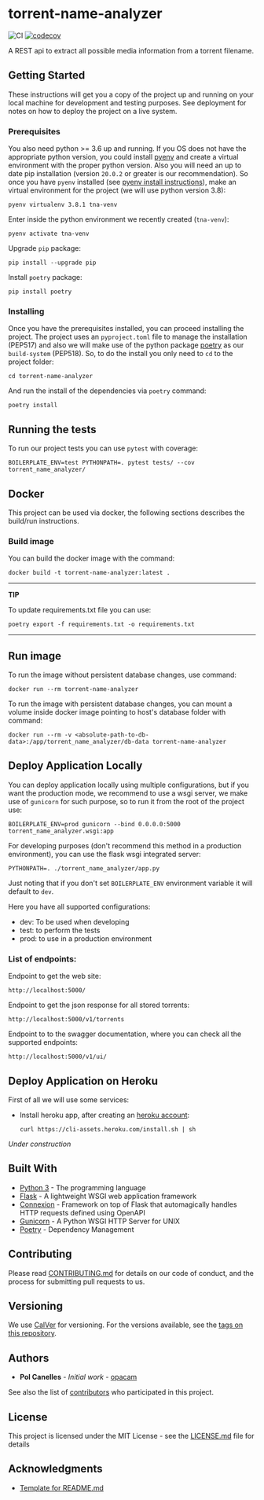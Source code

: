 # torrent-name-analyzer

![CI](https://github.com/opacam/torrent-name-analyzer/workflows/CI/badge.svg?branch=develop)
[![codecov](https://codecov.io/gh/opacam/torrent-name-analyzer/branch/develop/graph/badge.svg?token=C65WnnEqQw)](https://codecov.io/gh/opacam/torrent-name-analyzer)


A REST api to extract all possible media information from a torrent
filename.

## Getting Started

These instructions will get you a copy of the project up and running on your
local machine for development and testing purposes. See deployment for notes on
how to deploy the project on a live system.

### Prerequisites

You also need python >= 3.6 up and running. If you OS does not have the
appropriate python version, you could install [pyenv](https://github.com/pyenv/pyenv) 
and create a virtual environment with the proper python version. Also you will
need an up to date pip installation (version `20.0.2` or greater is our
recommendation). So once you have `pyenv` installed
(see [pyenv install instructions](https://github.com/pyenv/pyenv#installation)), 
make an virtual environment for the project (we will use python version 3.8):

```
pyenv virtualenv 3.8.1 tna-venv
```

Enter inside the python environment we recently created (`tna-venv`):
```
pyenv activate tna-venv
```

Upgrade `pip` package:
```
pip install --upgrade pip
```

Install `poetry` package:
```
pip install poetry
```

### Installing

Once you have the prerequisites installed, you can proceed installing the
project. The project uses an `pyproject.toml` file to manage the installation
(PEP517) and also we will make use of the python package
[poetry](https://github.com/python-poetry/poetry) as our `build-system`
(PEP518). So, to do the install you only need to `cd` to the
project folder:

```
cd torrent-name-analyzer
```

And run the install of the dependencies via `poetry` command:

```
poetry install
```


## Running the tests

To run our project tests you can use `pytest` with coverage:

```
BOILERPLATE_ENV=test PYTHONPATH=. pytest tests/ --cov torrent_name_analyzer/
```

## Docker

This project can be used via docker, the following sections describes
the build/run instructions.

### Build image

You can build the docker image with the command:

```
docker build -t torrent-name-analyzer:latest .
```

---
**TIP**

To update requirements.txt file you can use:

```
poetry export -f requirements.txt -o requirements.txt
```

---

## Run image

To run the image without persistent database changes, use command:

```
docker run --rm torrent-name-analyzer
```

To run the image with persistent database changes, you can mount a
volume inside docker image pointing to host's database folder with
command:

```
docker run --rm -v <absolute-path-to-db-data>:/app/torrent_name_analyzer/db-data torrent-name-analyzer
```

## Deploy Application Locally

You can deploy application locally using multiple configurations, but
if you want the production mode, we recommend to use a wsgi server, we
make use of `gunicorn` for such purpose, so to run it from the root
of the project use:

```
BOILERPLATE_ENV=prod gunicorn --bind 0.0.0.0:5000 torrent_name_analyzer.wsgi:app
```

For developing purposes (don't recommend this method in a production
environment), you can use the flask wsgi integrated server:

```
PYTHONPATH=. ./torrent_name_analyzer/app.py
```

Just noting that if you don't set `BOILERPLATE_ENV` environment variable
it will default to `dev`.

Here you have all supported configurations:

- dev: To be used when developing
- test: to perform the tests
- prod: to use in a production environment

### List of endpoints:

Endpoint to get the web site:

```
http://localhost:5000/
```

Endpoint to get the json response for all stored torrents:

```
http://localhost:5000/v1/torrents
```

Endpoint to to the swagger documentation, where you can check all the
supported endpoints:

```
http://localhost:5000/v1/ui/
```

## Deploy Application on Heroku

First of all we will use some services:
  - Install heroku app, after creating an [heroku account](https://signup.heroku.com/):

    ```
    curl https://cli-assets.heroku.com/install.sh | sh
    ```

*Under construction*


## Built With

* [Python 3](https://docs.python.org/3/) - The programming language
* [Flask](https://flask.palletsprojects.com/en/1.1.x/) - A lightweight WSGI web application framework
* [Connexion](https://connexion.readthedocs.io/en/latest/) - Framework on top of Flask that automagically handles HTTP requests defined using OpenAPI
* [Gunicorn](https://gunicorn.org/#docs/) - A Python WSGI HTTP Server for UNIX
* [Poetry](https://python-poetry.org/docs/) - Dependency Management

## Contributing

Please read [CONTRIBUTING.md](CONTRIBUTING.md) for details on our code of
conduct, and the process for submitting pull requests to us.

## Versioning

We use [CalVer](https://calver.org/) for versioning. For the versions available,
see the [tags on this repository](https://github.com/opacam/torrent-name-analyzer/tags).


## Authors

* **Pol Canelles** - *Initial work* - [opacam](https://github.com/opacam)

See also the list of [contributors](https://github.com/opacam/torrent-name-analyzer/contributors)
who participated in this project.

## License

This project is licensed under the MIT License - see the [LICENSE.md](LICENSE.md) file for details

## Acknowledgments

* [Template for README.md](https://gist.github.com/PurpleBooth/109311bb0361f32d87a2)
